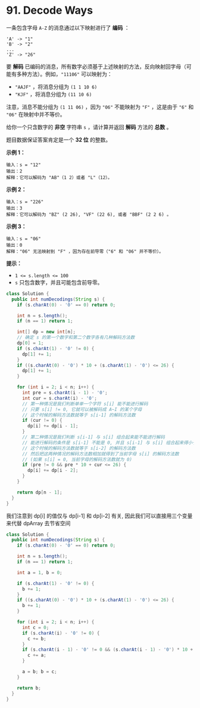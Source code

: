 # 91. Decode Ways

一条包含字母 `A-Z` 的消息通过以下映射进行了 **编码** ：

```
'A' -> "1"
'B' -> "2"
...
'Z' -> "26"
```

要 **解码** 已编码的消息，所有数字必须基于上述映射的方法，反向映射回字母（可能有多种方法）。例如，`"11106"` 可以映射为：

-   `"AAJF"` ，将消息分组为 `(1 1 10 6)`
-   `"KJF"` ，将消息分组为 `(11 10 6)`

注意，消息不能分组为 `(1 11 06)` ，因为 `"06"` 不能映射为 `"F"` ，这是由于 `"6"` 和 `"06"` 在映射中并不等价。

给你一个只含数字的 **非空** 字符串 `s` ，请计算并返回 **解码** 方法的 **总数** 。

题目数据保证答案肯定是一个 **32 位** 的整数。

 

**示例 1：**

```
输入：s = "12"
输出：2
解释：它可以解码为 "AB"（1 2）或者 "L"（12）。
```

**示例 2：**

```
输入：s = "226"
输出：3
解释：它可以解码为 "BZ" (2 26), "VF" (22 6), 或者 "BBF" (2 2 6) 。
```

**示例 3：**

```
输入：s = "06"
输出：0
解释："06" 无法映射到 "F" ，因为存在前导零（"6" 和 "06" 并不等价）。
```

 

**提示：**

-   `1 <= s.length <= 100`
-   `s` 只包含数字，并且可能包含前导零。



```java
class Solution {
  public int numDecodings(String s) {
    if (s.charAt(0) - '0' == 0) return 0;

    int n = s.length();
    if (n == 1) return 1;

    int[] dp = new int[n];
    // 确定 s 的第一个数字和第二个数字各有几种解码方法数
    dp[0] = 1;
    if (s.charAt(1) - '0' != 0) {
      dp[1] += 1;
    }
    if ((s.charAt(0) - '0') * 10 + (s.charAt(1) - '0') <= 26) {
      dp[1] += 1;
    }

    for (int i = 2; i < n; i++) {
      int pre = s.charAt(i - 1) - '0';
      int cur = s.charAt(i) - '0';
      // 第一种情况是我们判断单单一个字符 s[i] 能不能进行解码
      // 只要 s[i] != 0, 它就可以被解码成 A~I 的某个字母
      // 这个时候的解码方法数就等于 s[i-1] 的解码方法数
      if (cur != 0) {
        dp[i] += dp[i - 1];
      }
      // 第二种情况是我们判断 s[i-1] 与 s[i] 组合起来能不能进行解码
      // 能进行解码的条件是 s[i-1] 不能是 0, 并且 s[i-1] 与 s[i] 组合起来得小于等于 26
      // 这个时候的解码方法数就等于 s[i-2] 的解码方法数
      // 然后把这两种情况的解码方法数相加就得到了当前字母 s[i] 的解码方法数
      // (如果 s[i] = 0, 当前字母的解码方法数就为 0)
      if (pre != 0 && pre * 10 + cur <= 26) {
        dp[i] += dp[i - 2];
      }
    }

    return dp[n - 1];
  }
}
```



我们注意到 dp[i] 的值仅与 dp[i-1] 和 dp[i-2] 有关, 因此我们可以直接用三个变量来代替 dpArray 去节省空间

```java
class Solution {
  public int numDecodings(String s) {
    if (s.charAt(0) - '0' == 0) return 0;

    int n = s.length();
    if (n == 1) return 1;

    int a = 1, b = 0;

    if (s.charAt(1) - '0' != 0) {
      b += 1;
    }
    if ((s.charAt(0) - '0') * 10 + (s.charAt(1) - '0') <= 26) {
      b += 1;
    }

    for (int i = 2; i < n; i++) {
      int c = 0;
      if (s.charAt(i) - '0' != 0) {
        c += b;
      }
      if (s.charAt(i - 1) - '0' != 0 && (s.charAt(i - 1) - '0') * 10 + (s.charAt(i) - '0') <= 26) {
        c += a;
      }

      a = b; b = c;
    }

    return b;
  }
}
```

